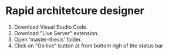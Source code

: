 # Rapid architetcure designer

1) Download Visual Studio Code.
2) Download "Live Server" extension.
3) Open 'master-thesis' folder.
4) Click on "Go live" button at from bottom righ of the status bar